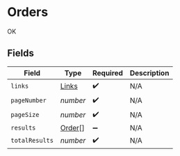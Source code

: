 # Orders

OK


## Fields

| Field                                   | Type                                    | Required                                | Description                             |
| --------------------------------------- | --------------------------------------- | --------------------------------------- | --------------------------------------- |
| `links`                                 | [Links](../../models/shared/links.md)   | :heavy_check_mark:                      | N/A                                     |
| `pageNumber`                            | *number*                                | :heavy_check_mark:                      | N/A                                     |
| `pageSize`                              | *number*                                | :heavy_check_mark:                      | N/A                                     |
| `results`                               | [Order](../../models/shared/order.md)[] | :heavy_minus_sign:                      | N/A                                     |
| `totalResults`                          | *number*                                | :heavy_check_mark:                      | N/A                                     |